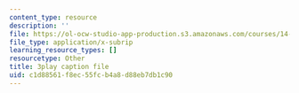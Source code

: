 ```yaml
---
content_type: resource
description: ''
file: https://ol-ocw-studio-app-production.s3.amazonaws.com/courses/14-01-principles-of-microeconomics-fall-2018/c1d88561f8ec55fcb4a8d88eb7db1c90_OkTw766oCs.vtt
file_type: application/x-subrip
learning_resource_types: []
resourcetype: Other
title: 3play caption file
uid: c1d88561-f8ec-55fc-b4a8-d88eb7db1c90
---
```

